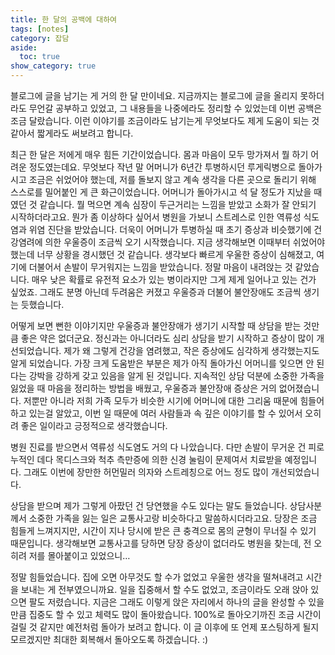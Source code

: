 ```yaml
---
title: 한 달의 공백에 대하여
tags: [notes]
category: 잡담
aside:
  toc: true
show_category: true
---
```



<!--more-->

블로그에 글을 남기는 게 거의 한 달 만이네요. 지금까지는 블로그에 글을 올리지 못하더라도 무언갈 공부하고 있었고, 그 내용들을 나중에라도 정리할 수 있었는데 이번 공백은 조금 달랐습니다. 이런 이야기를 조금이라도 남기는게 무엇보다도 제게 도움이 되는 것 같아서 짧게라도 써보려고 합니다.

최근 한 달은 저에게 매우 힘든 기간이었습니다. 몸과 마음이 모두 망가져서 뭘 하기 어려운 정도였는데요. 무엇보다 작년 말 어머니가 6년간 투병하시던 루게릭병으로 돌아가시고 조금은 쉬었어야 했는데, 저를 돌보지 않고 계속 생각을 다른 곳으로 돌리기 위해 스스로를 밀어붙인 게 큰 화근이었습니다. 어머니가 돌아가시고 석 달 정도가 지났을 때였던 것 같습니다. 뭘 먹으면 계속 심장이 두근거리는 느낌을 받았고 소화가 잘 안되기 시작하더라고요. 뭔가 좀 이상하다 싶어서 병원을 가보니 스트레스로 인한 역류성 식도염과 위염 진단을 받았습니다. 더욱이 어머니가 투병하실 때 초기 증상과 비슷했기에 건강염려에 의한 우울증이 조금씩 오기 시작했습니다. 지금 생각해보면 이때부터 쉬었어야 했는데 너무 상황을 경시했던 것 같습니다. 생각보다 빠르게 우울한 증상이 심해졌고, 여기에 더불어서 손발이 무거워지는 느낌을 받았습니다. 정말 마음이 내려앉는 것 같았습니다. 매우 낮은 확률로 유전적 요소가 있는 병이라지만 그게 제게 일어나고 있는 건가 싶었죠. 그래도 분명 아닌데 두려움은 커졌고 우울증과 더불어 불안장애도 조금씩 생기는 듯했습니다.

어떻게 보면 뻔한 이야기지만 우울증과 불안장애가 생기기 시작할 때 상담을 받는 것만큼 좋은 약은 없더군요. 정신과는 아니더라도 심리 상담을 받기 시작하고 증상이 많이 개선되었습니다. 제가 왜 그렇게 건강을 염려했고, 작은 증상에도 심각하게 생각했는지도 알게 되었습니다. 가장 크게 도움받은 부분은 제가 아직 돌아가신 어머니를 잊으면 안 된다는 강박을 강하게 갖고 있음을 알게 된 것입니다. 지속적인 상담 덕분에 소중한 가족을 잃었을 때 마음을 정리하는 방법을 배웠고, 우울증과 불안장애 증상은 거의 없어졌습니다. 저뿐만 아니라 저희 가족 모두가 비슷한 시기에 어머니에 대한 그리움 때문에 힘들어하고 있는걸 알았고, 이번 일 때문에 여러 사람들과 속 깊은 이야기를 할 수 있어서 오히려 좋은 일이라고 긍정적으로 생각했습니다.

병원 진료를 받으면서 역류성 식도염도 거의 다 나았습니다. 다만 손발이 무거운 건 피로 누적인 데다 목디스크와 척추 측만증에 의한 신경 눌림이 문제여서 치료받을 예정입니다. 그래도 이번에 장만한 허먼밀러 의자와 스트레칭으로 어느 정도 많이 개선되었습니다. 

상담을 받으며 제가 그렇게 아팠던 건 당연했을 수도 있다는 말도 들었습니다. 상담사분께서 소중한 가족을 잃는 일은 교통사고랑 비슷하다고 말씀하시더라고요. 당장은 조금 힘들게 느껴지지만, 시간이 지나 당시에 받은 큰 충격으로 몸의 균형이 무너질 수 있기 때문입니다. 생각해보면 교통사고를 당하면 당장 증상이 없더라도 병원을 찾는데, 전 오히려 저를 몰아붙이고 있었으니…

정말 힘들었습니다. 집에 오면 아무것도 할 수가 없었고 우울한 생각을 떨쳐내려고 시간을 보내는 게 전부였으니까요. 일을 집중해서 할 수도 없었고, 조금이라도 오래 앉아 있으면 팔도 저렸습니다. 지금은 그래도 이렇게 앉은 자리에서 하나의 글을 완성할 수 있을 만큼 집중도 할 수 있고 체력도 많이 돌아왔습니다. 100%로 돌아오기까진 조금 시간이 걸릴 것 같지만 예전처럼 돌아가 보려고 합니다. 이 글 이후에 또 언제 포스팅하게 될지 모르겠지만 최대한 회복해서 돌아오도록 하겠습니다. :)
